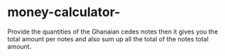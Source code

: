 # money-calculator-
Provide the quantities of the Ghanaian cedes notes then it gives you the total amount per notes and also sum up all the total of the notes total amount. 
